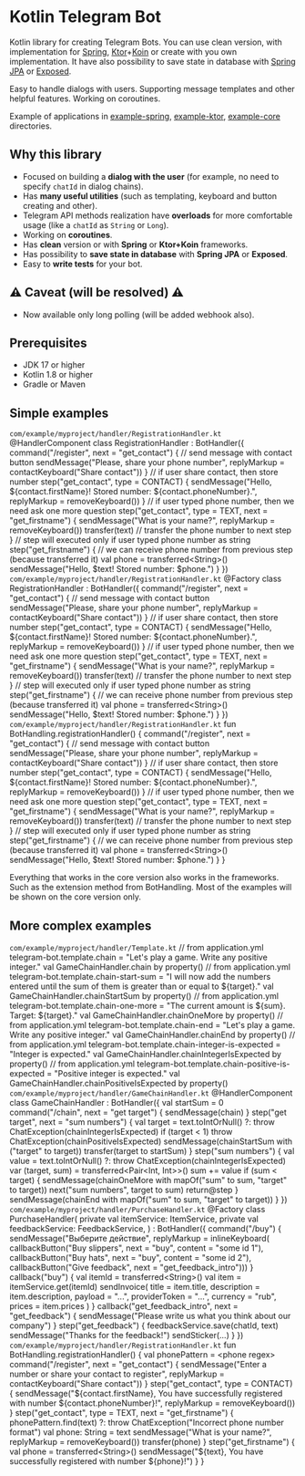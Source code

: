 # Kotlin Telegram Bot

Kotlin library for creating Telegram Bots. You can use clean version, with implementation for [Spring](https://spring.io/), [Ktor](https://ktor.io/)+[Koin](https://insert-koin.io/) or create with you own implementation.
It have also possibility to save state in database with [Spring JPA](https://spring.io/projects/spring-data-jpa/) or [Exposed](https://github.com/JetBrains/Exposed).

Easy to handle dialogs with users.
Supporting message templates and other helpful features.
Working on coroutines.

Example of applications in [example-spring](https://github.com/DEHuckaKpyT/telegram-bot/tree/master/example-spring), [example-ktor](https://github.com/DEHuckaKpyT/telegram-bot/tree/master/example-ktor), [example-core](https://github.com/DEHuckaKpyT/telegram-bot/tree/master/example-core) directories. 

## Why this library
- Focused on building a **dialog with the user** (for example, no need to specify `chatId` in dialog chains).
- Has **many useful utilities** (such as templating, keyboard and button creating and other).
- Telegram API methods realization have **overloads** for more comfortable usage (like a `chatId` as `String` or `Long`).
- Working on **coroutines**.
- Has **clean** version or with **Spring** or **Ktor+Koin** frameworks.
- Has possibility to **save state in database** with **Spring JPA** or **Exposed**.
- Easy to **write tests** for your bot.

## ⚠️ Caveat (will be resolved) ⚠️
- Now available only long polling (will be added webhook also).

## Prerequisites

- JDK 17 or higher
- Kotlin 1.8 or higher
- Gradle or Maven

## Simple examples

<tabs id="simple-example" group="telegram-bot-code">
    <tab title="Spring" group-key="spring">
        <code>com/example/myproject/handler/RegistrationHandler.kt</code>
        <code-block lang="kotlin">
            @HandlerComponent
            class RegistrationHandler : BotHandler({
                command("/register", next = "get_contact") {
                    // send message with contact button
                    sendMessage("Please, share your phone number", replyMarkup = contactKeyboard("Share contact"))
                }
                // if user share contact, then store number
                step("get_contact", type = CONTACT) {
                    sendMessage("Hello, ${contact.firstName}! Stored number: ${contact.phoneNumber}.", replyMarkup = removeKeyboard())
                }
                // if user typed phone number, then we need ask one more question
                step("get_contact", type = TEXT, next = "get_firstname") {
                    sendMessage("What is your name?", replyMarkup = removeKeyboard())
                    transfer(text) // transfer the phone number to next step
                }
                // step will executed only if user typed phone number as string
                step("get_firstname") {
                    // we can receive phone number from previous step (because transferred it)
                    val phone = transferred&lt;String&gt;()
                    sendMessage("Hello, $text! Stored number: $phone.")
                }
            })
        </code-block>
    </tab>
    <tab title="Ktor + Koin" group-key="ktor">
        <code>com/example/myproject/handler/RegistrationHandler.kt</code>
        <code-block lang="kotlin">
            @Factory
            class RegistrationHandler : BotHandler({
                command("/register", next = "get_contact") {
                    // send message with contact button
                    sendMessage("Please, share your phone number", replyMarkup = contactKeyboard("Share contact"))
                }
                // if user share contact, then store number
                step("get_contact", type = CONTACT) {
                    sendMessage("Hello, ${contact.firstName}! Stored number: ${contact.phoneNumber}.", replyMarkup = removeKeyboard())
                }
                // if user typed phone number, then we need ask one more question
                step("get_contact", type = TEXT, next = "get_firstname") {
                    sendMessage("What is your name?", replyMarkup = removeKeyboard())
                    transfer(text) // transfer the phone number to next step
                }
                // step will executed only if user typed phone number as string
                step("get_firstname") {
                    // we can receive phone number from previous step (because transferred it)
                    val phone = transferred&lt;String&gt;()
                    sendMessage("Hello, $text! Stored number: $phone.")
                }
            })
        </code-block>
    </tab>
    <tab title="Core" group-key="core">
        <code>com/example/myproject/handler/RegistrationHandler.kt</code>
        <code-block lang="kotlin">
            fun BotHandling.registrationHandler() {
                command("/register", next = "get_contact") {
                    // send message with contact button
                    sendMessage("Please, share your phone number", replyMarkup = contactKeyboard("Share contact"))
                }
                // if user share contact, then store number
                step("get_contact", type = CONTACT) {
                    sendMessage("Hello, ${contact.firstName}! Stored number: ${contact.phoneNumber}.", replyMarkup = removeKeyboard())
                }
                // if user typed phone number, then we need ask one more question
                step("get_contact", type = TEXT, next = "get_firstname") {
                    sendMessage("What is your name?", replyMarkup = removeKeyboard())
                    transfer(text) // transfer the phone number to next step
                }
                // step will executed only if user typed phone number as string
                step("get_firstname") {
                    // we can receive phone number from previous step (because transferred it)
                    val phone = transferred&lt;String&gt;()
                    sendMessage("Hello, $text! Stored number: $phone.")
                }
            }
        </code-block>
    </tab>
</tabs>

<note>Everything that works in the core version also works in the frameworks.
Such as the extension method from BotHandling. 
Most of the examples will be shown on the core version only.</note>

## More complex examples

<tabs id="complex-example" group="telegram-bot-code">
    <tab title="Spring" group-key="spring">
        <code>com/example/myproject/handler/Template.kt</code>
        <code-block lang="kotlin">
            // from application.yml telegram-bot.template.chain = "Let's play a game. Write any positive integer."
            val GameChainHandler.chain by property()
            // from application.yml telegram-bot.template.chain-start-sum = "I will now add the numbers entered until the sum of them is greater than or equal to ${target}."
            val GameChainHandler.chainStartSum by property()
            // from application.yml telegram-bot.template.chain-one-more = "The current amount is ${sum}. Target: ${target}."
            val GameChainHandler.chainOneMore by property() 
            // from application.yml telegram-bot.template.chain-end = "Let's play a game. Write any positive integer."
            val GameChainHandler.chainEnd by property() 
            // from application.yml telegram-bot.template.chain-integer-is-expected = "Integer is expected."
            val GameChainHandler.chainIntegerIsExpected by property() 
            // from application.yml telegram-bot.template.chain-positive-is-expected = "Positive integer is expected."
            val GameChainHandler.chainPositiveIsExpected by property() 
        </code-block>
        <code>com/example/myproject/handler/GameChainHandler.kt</code>
        <code-block lang="kotlin">
            @HandlerComponent
            class GameChainHandler : BotHandler({
                val startSum = 0
                command("/chain", next = "get target") {
                    sendMessage(chain)
                }
                step("get target", next = "sum numbers") {
                    val target = text.toIntOrNull() ?: throw ChatException(chainIntegerIsExpected)
                    if (target &lt; 1) throw ChatException(chainPositiveIsExpected)
                    sendMessage(chainStartSum with ("target" to target))
                    transfer(target to startSum)
                }
                step("sum numbers") {
                    val value = text.toIntOrNull() ?: throw ChatException(chainIntegerIsExpected)
                    var (target, sum) = transferred&lt;Pair&lt;Int, Int&gt;&gt;()
                    sum += value
                    if (sum &lt; target) {
                        sendMessage(chainOneMore with mapOf("sum" to sum, "target" to target))
                        next("sum numbers", target to sum)
                        return@step
                    }
                    sendMessage(chainEnd with mapOf("sum" to sum, "target" to target))
                }
            })
        </code-block>
    </tab>
    <tab title="Ktor + Koin" group-key="ktor">
        <code>com/example/myproject/handler/PurchaseHandler.kt</code>
        <code-block lang="kotlin">
            @Factory
            class PurchaseHandler(
                private val itemService: ItemService,
                private val feedbackService: FeedbackService,
            ) : BotHandler({
                command("/buy") {
                    sendMessage("Выберите действие", replyMarkup = inlineKeyboard(
                        callbackButton("Buy slippers", next = "buy", content = "some id 1"),
                        callbackButton("Buy hats", next = "buy", content = "some id 2"),
                        callbackButton("Give feedback", next = "get_feedback_intro")))
                }
                callback("buy") {
                    val itemId = transferred&lt;String&gt;()
                    val item = itemService.get(itemId)
                    sendInvoice(
                        title = item.title,
                        description = item.description,
                        payload = "...",
                        providerToken = "...",
                        currency = "rub",
                        prices = item.prices
                    )
                }
                callback("get_feedback_intro", next = "get_feedback") {
                    sendMessage("Please write us what you think about our company")
                }
                step("get_feedback") {
                    feedbackService.save(chatId, text)
                    sendMessage("Thanks for the feedback!")
                    sendSticker(...)
                }
            })
        </code-block>
    </tab>
    <tab title="Core" group-key="core">
        <code>com/example/myproject/handler/RegistrationHandler.kt</code>
        <code-block lang="kotlin">
            fun BotHandling.registrationHandler() {
                val phonePattern = &lt;phone regex&gt;
                command("/register", next = "get_contact") {
                    sendMessage("Enter a number or share your contact to register", 
                        replyMarkup = contactKeyboard("Share contact"))
                }
                step("get_contact", type = CONTACT) {
                    sendMessage("${contact.firstName}, You have successfully registered with number ${contact.phoneNumber}!", 
                        replyMarkup = removeKeyboard())
                }
                step("get_contact", type = TEXT, next = "get_firstname") {
                    phonePattern.find(text) ?: throw ChatException("Incorrect phone number format")
                    val phone: String = text
                    sendMessage("What is your name?", replyMarkup = removeKeyboard())
                    transfer(phone)
                }
                step("get_firstname") {
                    val phone = transferred&lt;String&gt;()
                    sendMessage("${text}, You have successfully registered with number ${phone}!")
                }
            }
        </code-block>
    </tab>
</tabs>